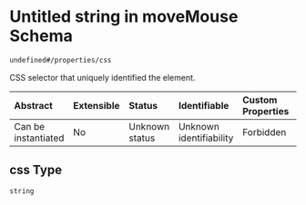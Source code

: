 # Untitled string in moveMouse Schema

```txt
undefined#/properties/css
```

CSS selector that uniquely identified the element.

| Abstract            | Extensible | Status         | Identifiable            | Custom Properties | Additional Properties | Access Restrictions | Defined In                                                                     |
| :------------------ | :--------- | :------------- | :---------------------- | :---------------- | :-------------------- | :------------------ | :----------------------------------------------------------------------------- |
| Can be instantiated | No         | Unknown status | Unknown identifiability | Forbidden         | Allowed               | none                | [moveMouse\_v1.schema.json\*](moveMouse_v1.schema.json "open original schema") |

## css Type

`string`
